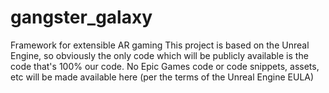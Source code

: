 # gangster_galaxy
Framework for extensible AR gaming
This project is based on the Unreal Engine, so obviously the only code which will be publicly available is the code that's 100% our code. No Epic Games code or code snippets, assets, etc will be made available here (per the terms of the Unreal Engine EULA)

